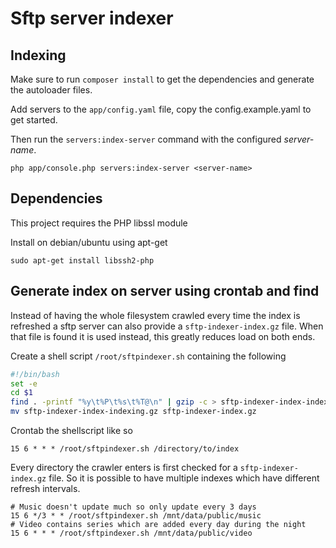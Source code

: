 Sftp server indexer
===================

Indexing
--------
Make sure to run `composer install` to get the dependencies and generate the autoloader files.

Add servers to the `app/config.yaml` file, copy the config.example.yaml to get started.

Then run the `servers:index-server` command with the configured *server-name*.

    php app/console.php servers:index-server <server-name>


Dependencies
------------

This project requires the PHP libssl module

Install on debian/ubuntu using apt-get

    sudo apt-get install libssh2-php

Generate index on server using crontab and find
-----------------------------------------------
Instead of having the whole filesystem crawled every time the index is refreshed a sftp server can also provide a `sftp-indexer-index.gz` file.
When that file is found it is used instead, this greatly reduces load on both ends.

Create a shell script `/root/sftpindexer.sh` containing the following

```bash
#!/bin/bash
set -e
cd $1
find . -printf "%y\t%P\t%s\t%T@\n" | gzip -c > sftp-indexer-index-indexing.gz
mv sftp-indexer-index-indexing.gz sftp-indexer-index.gz
```

Crontab the shellscript like so

    15 6 * * * /root/sftpindexer.sh /directory/to/index


Every directory the crawler enters is first checked for a `sftp-indexer-index.gz` file.
So it is possible to have multiple indexes which have different refresh intervals.

    # Music doesn't update much so only update every 3 days
    15 6 */3 * * /root/sftpindexer.sh /mnt/data/public/music
    # Video contains series which are added every day during the night
    15 6 * * * /root/sftpindexer.sh /mnt/data/public/video
